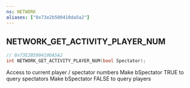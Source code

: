 ```yaml
---
ns: NETWORK
aliases: ["0x73e2b500410da5a2"]
---
```

## NETWORK_GET_ACTIVITY_PLAYER_NUM

```c
// 0x73E2B500410DA5A2
int NETWORK_GET_ACTIVITY_PLAYER_NUM(bool Spectator);
```

Access to current player / spectator numbers Make bSpectator TRUE to query spectators Make bSpectator FALSE to query players

